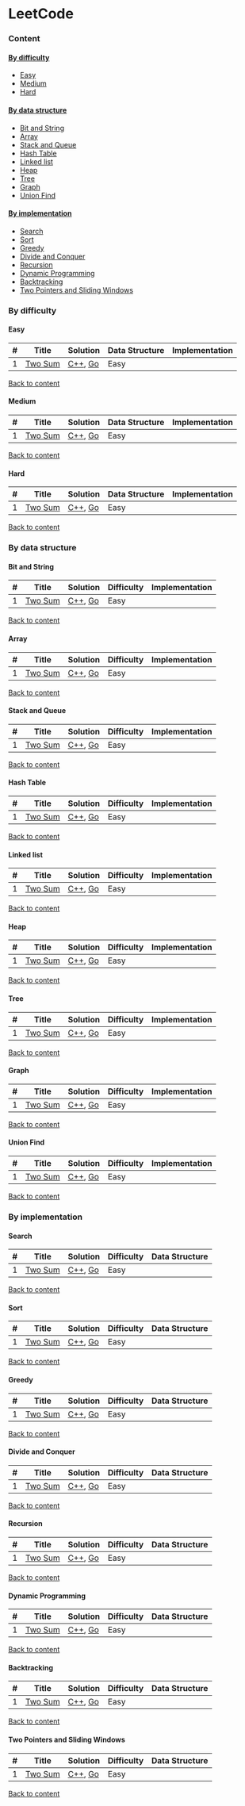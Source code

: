 # LeetCode



### <a name="content"></a> Content

#### [By difficulty](#difficulty)
- [Easy](#easy)  
- [Medium](#medium)  
- [Hard](#hard)  

#### [By data structure](#data)
- [Bit and String](#bitstring)  
- [Array](#array)  
- [Stack and Queue](#stackqueue)  
- [Hash Table](#hash)  
- [Linked list](#linkedlist)  
- [Heap](#heap)  
- [Tree](#tree)  
- [Graph](#graph)  
- [Union Find](#union)  

#### [By implementation](#implementation)
- [Search](#search)  
- [Sort](#sort)  
- [Greedy](#greedy)  
- [Divide and Conquer](#divideconquer)  
- [Recursion](#recursion)  
- [Dynamic Programming](#dynamic)  
- [Backtracking](#backtracking)  
- [Two Pointers and Sliding Windows ](#slidingpointers)  



### <a name="difficulty"></a> By difficulty
#### <a name="easy"></a> Easy

| # | Title | Solution | Data Structure | Implementation |
|---| ----- | -------- | ---------------| ---------------|
|1|[Two Sum](https://leetcode.com/problems/two-sum/)| [C++](./algorithms/cpp/twoSum/twoSum.cpp), [Go](./algorithms/golang/twoSum/twoSum.go)|Easy| |

[Back to content](#content)

#### <a name="medium"></a> Medium

| # | Title | Solution | Data Structure | Implementation |
|---| ----- | -------- | ---------------| ---------------|
|1|[Two Sum](https://leetcode.com/problems/two-sum/)| [C++](./algorithms/cpp/twoSum/twoSum.cpp), [Go](./algorithms/golang/twoSum/twoSum.go)|Easy| |

[Back to content](#content)

#### <a name="hard"></a> Hard   

| # | Title | Solution | Data Structure | Implementation |
|---| ----- | -------- | ---------------| ---------------|
|1|[Two Sum](https://leetcode.com/problems/two-sum/)| [C++](./algorithms/cpp/twoSum/twoSum.cpp), [Go](./algorithms/golang/twoSum/twoSum.go)|Easy| |

[Back to content](#content)



### <a name="data"></a> By data structure
#### <a name="bitstring"></a> Bit and String

| # | Title | Solution | Difficulty | Implementation |
|---| ----- | -------- | -----------| ---------------|
|1|[Two Sum](https://leetcode.com/problems/two-sum/)| [C++](./algorithms/cpp/twoSum/twoSum.cpp), [Go](./algorithms/golang/twoSum/twoSum.go)|Easy| |

[Back to content](#content)

#### <a name="array"></a> Array

| # | Title | Solution | Difficulty | Implementation |
|---| ----- | -------- | -----------| ---------------|
|1|[Two Sum](https://leetcode.com/problems/two-sum/)| [C++](./algorithms/cpp/twoSum/twoSum.cpp), [Go](./algorithms/golang/twoSum/twoSum.go)|Easy| |

[Back to content](#content)

#### <a name="stackqueue"></a> Stack and Queue

| # | Title | Solution | Difficulty | Implementation |
|---| ----- | -------- | -----------| ---------------|
|1|[Two Sum](https://leetcode.com/problems/two-sum/)| [C++](./algorithms/cpp/twoSum/twoSum.cpp), [Go](./algorithms/golang/twoSum/twoSum.go)|Easy| |

[Back to content](#content)

#### <a name="hash"></a> Hash Table

| # | Title | Solution | Difficulty | Implementation |
|---| ----- | -------- | -----------| ---------------|
|1|[Two Sum](https://leetcode.com/problems/two-sum/)| [C++](./algorithms/cpp/twoSum/twoSum.cpp), [Go](./algorithms/golang/twoSum/twoSum.go)|Easy| |

[Back to content](#content)

#### <a name="linkedlist"></a> Linked list

| # | Title | Solution | Difficulty | Implementation |
|---| ----- | -------- | -----------| ---------------|
|1|[Two Sum](https://leetcode.com/problems/two-sum/)| [C++](./algorithms/cpp/twoSum/twoSum.cpp), [Go](./algorithms/golang/twoSum/twoSum.go)|Easy| |

[Back to content](#content)

#### <a name="heap"></a> Heap

| # | Title | Solution | Difficulty | Implementation |
|---| ----- | -------- | -----------| ---------------|
|1|[Two Sum](https://leetcode.com/problems/two-sum/)| [C++](./algorithms/cpp/twoSum/twoSum.cpp), [Go](./algorithms/golang/twoSum/twoSum.go)|Easy| |

[Back to content](#content)

#### <a name="tree"></a> Tree

| # | Title | Solution | Difficulty | Implementation |
|---| ----- | -------- | -----------| ---------------|
|1|[Two Sum](https://leetcode.com/problems/two-sum/)| [C++](./algorithms/cpp/twoSum/twoSum.cpp), [Go](./algorithms/golang/twoSum/twoSum.go)|Easy| |

[Back to content](#content)

#### <a name="graph"></a> Graph

| # | Title | Solution | Difficulty | Implementation |
|---| ----- | -------- | -----------| ---------------|
|1|[Two Sum](https://leetcode.com/problems/two-sum/)| [C++](./algorithms/cpp/twoSum/twoSum.cpp), [Go](./algorithms/golang/twoSum/twoSum.go)|Easy| |

[Back to content](#content)

#### <a name="union"></a> Union Find

| # | Title | Solution | Difficulty | Implementation |
|---| ----- | -------- | -----------| ---------------|
|1|[Two Sum](https://leetcode.com/problems/two-sum/)| [C++](./algorithms/cpp/twoSum/twoSum.cpp), [Go](./algorithms/golang/twoSum/twoSum.go)|Easy| |

[Back to content](#content)



### <a name="implementation"></a> By implementation
#### <a name="search"></a> Search  

| # | Title | Solution | Difficulty | Data Structure |
|---| ----- | -------- | -----------| ---------------|
|1|[Two Sum](https://leetcode.com/problems/two-sum/)| [C++](./algorithms/cpp/twoSum/twoSum.cpp), [Go](./algorithms/golang/twoSum/twoSum.go)|Easy| |

[Back to content](#content)

#### <a name="sort"></a> Sort  

| # | Title | Solution | Difficulty | Data Structure |
|---| ----- | -------- | -----------| ---------------|
|1|[Two Sum](https://leetcode.com/problems/two-sum/)| [C++](./algorithms/cpp/twoSum/twoSum.cpp), [Go](./algorithms/golang/twoSum/twoSum.go)|Easy| |

[Back to content](#content)

#### <a name="greedy"></a> Greedy

| # | Title | Solution | Difficulty | Data Structure |
|---| ----- | -------- | -----------| ---------------|
|1|[Two Sum](https://leetcode.com/problems/two-sum/)| [C++](./algorithms/cpp/twoSum/twoSum.cpp), [Go](./algorithms/golang/twoSum/twoSum.go)|Easy| |

[Back to content](#content)

#### <a name="divideconquer"></a> Divide and Conquer  

| # | Title | Solution | Difficulty | Data Structure |
|---| ----- | -------- | -----------| ---------------|
|1|[Two Sum](https://leetcode.com/problems/two-sum/)| [C++](./algorithms/cpp/twoSum/twoSum.cpp), [Go](./algorithms/golang/twoSum/twoSum.go)|Easy| |

[Back to content](#content)

#### <a name="recursion"></a> Recursion  

| # | Title | Solution | Difficulty | Data Structure |
|---| ----- | -------- | -----------| ---------------|
|1|[Two Sum](https://leetcode.com/problems/two-sum/)| [C++](./algorithms/cpp/twoSum/twoSum.cpp), [Go](./algorithms/golang/twoSum/twoSum.go)|Easy| |

[Back to content](#content)

#### <a name="dynamic"></a> Dynamic Programming  

| # | Title | Solution | Difficulty | Data Structure |
|---| ----- | -------- | -----------| ---------------|
|1|[Two Sum](https://leetcode.com/problems/two-sum/)| [C++](./algorithms/cpp/twoSum/twoSum.cpp), [Go](./algorithms/golang/twoSum/twoSum.go)|Easy| |

[Back to content](#content)

#### <a name="backtracking"></a> Backtracking  

| # | Title | Solution | Difficulty | Data Structure |
|---| ----- | -------- | -----------| ---------------|
|1|[Two Sum](https://leetcode.com/problems/two-sum/)| [C++](./algorithms/cpp/twoSum/twoSum.cpp), [Go](./algorithms/golang/twoSum/twoSum.go)|Easy| |

[Back to content](#content)

#### <a name="slidingpointers"></a> Two Pointers and Sliding Windows

| # | Title | Solution | Difficulty | Data Structure |
|---| ----- | -------- | -----------| ---------------|
|1|[Two Sum](https://leetcode.com/problems/two-sum/)| [C++](./algorithms/cpp/twoSum/twoSum.cpp), [Go](./algorithms/golang/twoSum/twoSum.go)|Easy| |

[Back to content](#content)
